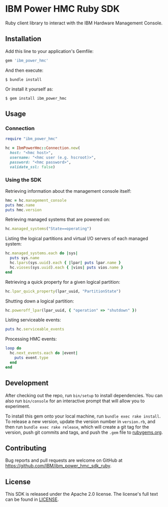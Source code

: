 # IBM Power HMC Ruby SDK

Ruby client library to interact with the IBM Hardware Management Console.

## Installation

Add this line to your application's Gemfile:

```ruby
gem 'ibm_power_hmc'
```

And then execute:

    $ bundle install

Or install it yourself as:

    $ gem install ibm_power_hmc

## Usage

### Connection

```ruby
require "ibm_power_hmc"

hc = IbmPowerHmc::Connection.new(
  host: "<hmc host>",
  username: "<hmc user (e.g. hscroot)>",
  password: "<hmc password>",
  validate_ssl: false)
```

### Using the SDK

Retrieving information about the management console itself:

```ruby
hmc = hc.management_console
puts hmc.name
puts hmc.version
```

Retrieving managed systems that are powered on:

```ruby
hc.managed_systems("State==operating")
```

Listing the logical partitions and virtual I/O servers of each managed system:

```ruby
hc.managed_systems.each do |sys|
  puts sys.name
  hc.lpars(sys.uuid).each { |lpar| puts lpar.name }
  hc.vioses(sys.uuid).each { |vios| puts vios.name }
end
```

Retrieving a quick property for a given logical partition:

```ruby
hc.lpar_quick_property(lpar_uuid, "PartitionState")
```

Shutting down a logical partition:

```ruby
hc.poweroff_lpar(lpar_uuid, { "operation" => "shutdown" })
```

Listing serviceable events:

```ruby
puts hc.serviceable_events
```

Processing HMC events:

```ruby
loop do
  hc.next_events.each do |event|
    puts event.type
  end
end
```

## Development

After checking out the repo, run `bin/setup` to install dependencies. You can also run `bin/console` for an interactive prompt that will allow you to experiment.

To install this gem onto your local machine, run `bundle exec rake install`. To release a new version, update the version number in `version.rb`, and then run `bundle exec rake release`, which will create a git tag for the version, push git commits and tags, and push the `.gem` file to [rubygems.org](https://rubygems.org).

## Contributing

Bug reports and pull requests are welcome on GitHub at https://github.com/IBM/ibm_power_hmc_sdk_ruby.


## License

This SDK is released under the Apache 2.0 license.
The license's full text can be found in [LICENSE](https://github.com/IBM/ibm_power_hmc_sdk_ruby/blob/master/LICENSE).
